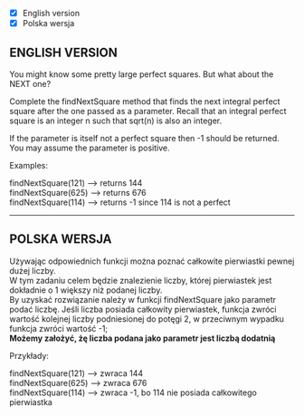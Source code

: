 - [X] English version  
- [X] Polska wersja  
  
## ENGLISH VERSION
You might know some pretty large perfect squares. But what about the NEXT one?  

Complete the findNextSquare method that finds the next integral perfect square after the one passed as a parameter. Recall that an integral perfect square is an integer n such that sqrt(n) is also an integer.    

If the parameter is itself not a perfect square then -1 should be returned. You may assume the parameter is positive.
  
Examples:
  
findNextSquare(121) --> returns 144  
findNextSquare(625) --> returns 676  
findNextSquare(114) --> returns -1 since 114 is not a perfect  

  ---  
## POLSKA WERSJA  
Używając odpowiednich funkcji można poznać całkowite pierwiastki pewnej dużej liczby.  
W tym zadaniu celem będzie znalezienie liczby, której pierwiastek jest dokładnie o 1 większy niż podanej liczby.  
By uzyskać rozwiązanie należy w funkcji findNextSquare jako parametr podać liczbę. Jeśli liczba posiada całkowity pierwiastek, funkcja zwróci wartość kolejnej liczby podniesionej do potęgi 2, w przeciwnym wypadku funkcja zwróci wartość -1;  
__Możemy założyć, żę liczba podana jako parametr jest liczbą dodatnią__
  
Przykłady:  
  
findNextSquare(121) --> zwraca 144  
findNextSquare(625) --> zwraca 676  
findNextSquare(114) --> zwraca -1, bo 114 nie posiada całkowitego pierwiastka  

